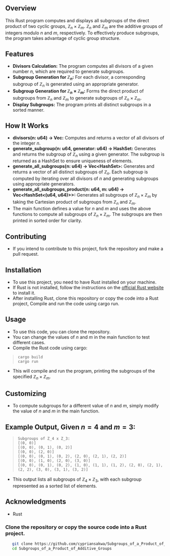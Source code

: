 ## Overview
This Rust program computes and displays all subgroups of the direct product of two cyclic groups, $\mathbb{Z}_n\times\mathbb{Z}_m$. $\mathbb{Z}_n$ and $\mathbb{Z}_m$ are the additive groups of integers modulo $n$ and $m$, respectively. To effectively produce subgroups, the program takes advantage of cyclic group structure.
## Features
- **Divisors Calculation:** The program computes all divisors of a given number $n$, which are required to generate subgroups.
-  **Subgroup Generation for $\mathbb{Z}_n$:** For each divisor, a corresponding subgroup of $\mathbb{Z}_n$ is generated using an appropriate generator.
-  **Subgroup Generation for $\mathbb{Z}_n\times\mathbb{Z}_m$:** Forms the direct product of subgroups from $\mathbb{Z}_n$ and $\mathbb{Z}_m$ to generate subgroups of $\mathbb{Z}_n\times\mathbb{Z}_m$.
-  **Display Subgroups:** The program prints all distinct subgroups in a sorted manner.

## How It Works
- **divisors(n: u64) -> Vec<u64>:** Computes and returns a vector of all divisors of the integer $n$.
- **generate_subgroup(n: u64, generator: u64) -> HashSet<u64>:** Generates and returns the subgroup of $\mathbb{Z}_n$ using a given generator. The subgroup is returned as a HashSet to ensure uniqueness of elements.
- **generate_all_subgroups(n: u64) -> Vec<HashSet<u64>>:** Generates and returns a vector of all distinct subgroups of $\mathbb{Z}_n$. Each subgroup is computed by iterating over all divisors of $n$ and generating subgroups using appropriate generators.
- **generate_all_subgroups_product(n: u64, m: u64) -> Vec<HashSet<(u64, u64)>>:** Generates all subgroups of $\mathbb{Z}_n\times\mathbb{Z}_m$
  by taking the Cartesian product of subgroups from $\mathbb{Z}_n$ and $\mathbb{Z}_m$.
- The main function defines a value for $n$ and $m$ and uses the above functions to compute all subgroups of $\mathbb{Z}_n\times\mathbb{Z}_m$. The subgroups are then printed in sorted order for clarity.
 ## Contributing
  - If you intend to contribute to this project, fork the repository and make a pull request.

  ## Installation

- To use this project, you need to have Rust installed on your machine.
- If Rust is not installed, follow the instructions on the [official Rust website](https://www.rust-lang.org/tools/install) to install it.
- After installing Rust, clone this repository or copy the code into a Rust project, Compile and run the code using cargo run.
## Usage
- To use this code, you can clone the repository.
- You can change the values of $n$ and $m$ in the main function to test different cases.
- Compile the Rust code using cargo:
>```
>cargo build
>cargo run
- This will compile and run the program, printing the subgroups of the specified $\mathbb{Z}_n\times\mathbb{Z}_m$.
## Customizing
- To compute subgroups for a different value of $n$ and $m$, simply modify the value of $n$ and $m$ in the main function.
## Example Output, Given $n=4$ and $m=3$:
>```
>Subgroups of Z_4 x Z_3:
>[(0, 0)]
>[(0, 0), (0, 1), (0, 2)]
>[(0, 0), (2, 0)]
>[(0, 0), (0, 1), (0, 2), (2, 0), (2, 1), (2, 2)]
>[(0, 0), (1, 0), (2, 0), (3, 0)]
>[(0, 0), (0, 1), (0, 2), (1, 0), (1, 1), (1, 2), (2, 0), (2, 1), (2, 2), (3, 0), (3, 1), (3, 2)]
- This output lists all subgroups of $\mathbb{Z}_4\times\mathbb{Z}_3$, with each subgroup represented as a sorted list of elements.
## Acknowledgments
- Rust
### Clone the repository or copy the source code into a Rust project.
```bash
   git clone https://github.com/cypriansakwa/Subgroups_of_a_Product_of_Additive_Groups.git
   cd Subgroups_of_a_Product_of_Additive_Groups

